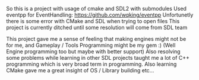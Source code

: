 So this is a project with usage of cmake and SDL2 with submodules
Used eventpp for EventHandling: https://github.com/wqking/eventpp
Unfortunetly there is some error with CMake and SDL when trying to open files
This project is currently ditched until some resolution will come from SDL team

This project gave me a sense of feeling that making engines might not be for me,
and Gameplay / Tools Programming might be my gem :) (Well Engine programming too but maybe with better support)
Also resolving some problems while learning in other SDL projects taught me a lot of C++ programming
which is very broad term in programming. 
Also learning CMake gave me a great insight of OS / Library building etc...
